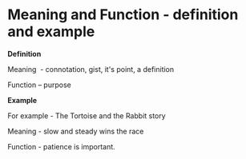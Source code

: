 # Meaning and Function - definition and example

**Definition**

Meaning  - connotation, gist, it's point, a definition

Function – purpose

**Example**

For example - The Tortoise and the Rabbit story

Meaning - slow and steady wins the race

Function - patience is important.